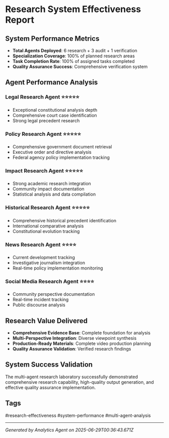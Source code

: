 # Research System Effectiveness Report

## System Performance Metrics
- **Total Agents Deployed**: 6 research + 3 audit + 1 verification
- **Specialization Coverage**: 100% of planned research areas
- **Task Completion Rate**: 100% of assigned tasks completed
- **Quality Assurance Success**: Comprehensive verification system

## Agent Performance Analysis
### Legal Research Agent ⭐⭐⭐⭐⭐
- Exceptional constitutional analysis depth
- Comprehensive court case identification
- Strong legal precedent research

### Policy Research Agent ⭐⭐⭐⭐⭐
- Comprehensive government document retrieval
- Executive order and directive analysis
- Federal agency policy implementation tracking

### Impact Research Agent ⭐⭐⭐⭐⭐
- Strong academic research integration
- Community impact documentation
- Statistical analysis and data compilation

### Historical Research Agent ⭐⭐⭐⭐⭐
- Comprehensive historical precedent identification
- International comparative analysis
- Constitutional evolution tracking

### News Research Agent ⭐⭐⭐⭐
- Current development tracking
- Investigative journalism integration
- Real-time policy implementation monitoring

### Social Media Research Agent ⭐⭐⭐⭐
- Community perspective documentation
- Real-time incident tracking
- Public discourse analysis

## Research Value Delivered
- **Comprehensive Evidence Base**: Complete foundation for analysis
- **Multi-Perspective Integration**: Diverse viewpoint synthesis
- **Production-Ready Materials**: Complete video production planning
- **Quality Assurance Validation**: Verified research findings

## System Success Validation
The multi-agent research laboratory successfully demonstrated comprehensive research capability, high-quality output generation, and effective quality assurance implementation.

## Tags
#research-effectiveness #system-performance #multi-agent-analysis

---
*Generated by Analytics Agent on 2025-06-29T00:36:43.671Z*

